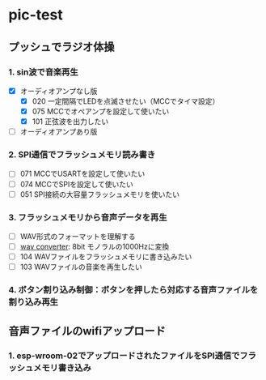 # pic-test

## プッシュでラジオ体操
### 1. sin波で音楽再生
  - [x] オーディオアンプなし版
    - [x] 020 一定間隔でLEDを点滅させたい（MCCでタイマ設定）
    - [x] 075 MCCでオペアンプを設定して使いたい
    - [x] 101 正弦波を出力したい
  - [ ] オーディオアンプあり版

### 2. SPI通信でフラッシュメモリ読み書き
  - [ ] 071 MCCでUSARTを設定して使いたい
  - [ ] 074 MCCでSPIを設定して使いたい
  - [ ] 051 SPI接続の大容量フラッシュメモリを使いたい

### 3. フラッシュメモリから音声データを再生
  - [ ] WAV形式のフォーマットを理解する
  - [ ] [wav converter](https://audio.online-convert.com/convert-to-wav): 8bit モノラルの1000Hzに変換
  - [ ] 104 WAVファイルをフラッシュメモリに書き込みたい
  - [ ] 103 WAVファイルの音楽を再生したい

### 4. ボタン割り込み制御：ボタンを押したら対応する音声ファイルを割り込み再生

## 音声ファイルのwifiアップロード
### 1. esp-wroom-02でアップロードされたファイルをSPI通信でフラッシュメモリ書き込み
